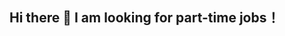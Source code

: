 ## Hi there 👋 I am looking for part-time jobs！

<!--

- 🔭 I’m currently working on single-cell
- 🌱 I’m currently learning Machine Learning and Deep Learning
- 👯 I’m looking to collaborate on Universities, research institutions, and students
- 💬 Ask me about Ask bioinformatics and data analysis
- 📫 How to reach me: 13033853935@163.com/Wechat：Eden-Oligei
- 🧬 Skills:RNA-Seq, proteomics,lipidomics, metabolomics, single-cell, mNGS, 16S, CUT&Tag，linux-Ubuntu system installation,Installation and configuration of third-generation nanopore sequencing system，Genome assembly (de novo assembly/mapping assembly)

- 🔭 我目前正在研究单细胞
- 🌱 我目前正在学习机器学习和深度学习
- 👯 我希望与高校、研究机构和学生合作
- 💬 咨询生物信息学和数据分析
- 📫 如何联系我：13033853935@163.com/微信：Eden-Oligei
- 🧬 技能：RNA-Seq、蛋白质组学、脂质组学、代谢组学、单细胞、mNGS、16S、CUT&Tag、linux-Ubuntu系统安装、三代测序nanopore测序系统安装配置、基因组组装（从头组装/比对组装）、Python、R、Linux

-->
